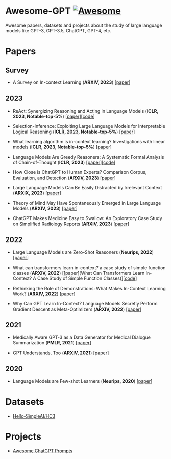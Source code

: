 # Awesome-GPT [![Awesome](https://awesome.re/badge.svg)](https://awesome.re)

Awesome papers, datasets and projects about the study of large language models like GPT-3, GPT-3.5, ChatGPT, GPT-4, etc.

# Papers

## Survey

* A Survey on In-context Learning (**ARXIV, 2023**) [[paper](https://arxiv.org/pdf/2301.00234.pdf)]

## 2023

* ReAct: Synergizing Reasoning and Acting in Language Models (**ICLR, 2023, Notable-top-5%**) [[paper](https://openreview.net/pdf?id=WE_vluYUL-X)][[code](https://anonymous.4open.science/r/ReAct-2268/)]

* Selection-Inference: Exploiting Large Language Models for Interpretable Logical Reasoning (**ICLR, 2023, Notable-top-5%**) [[paper](https://openreview.net/pdf?id=3Pf3Wg6o-A4)]

* What learning algorithm is in-context learning? Investigations with linear models (**ICLR, 2023, Notable-top-5%**) [[paper](https://openreview.net/pdf?id=0g0X4H8yN4I)]

* Language Models Are Greedy Reasoners: A Systematic Formal Analysis of Chain-of-Thought (**ICLR, 2023**) [[paper](https://arxiv.org/pdf/2210.01240.pdf)][[code](https://github.com/asaparov/prontoqa)]

* How Close is ChatGPT to Human Experts? Comparison Corpus, Evaluation, and Detection (**ARXIV, 2023**) [[paper](https://arxiv.org/pdf/2301.07597.pdf)]

* Large Language Models Can Be Easily Distracted by Irrelevant Context (**ARXIX, 2023**) [[paper](https://arxiv.org/pdf/2302.00093.pdf)]

* Theory of Mind May Have Spontaneously Emerged in Large Language Models (**ARXIV, 2023**) [[paper](https://arxiv.org/ftp/arxiv/papers/2302/2302.02083.pdf)]

* ChatGPT Makes Medicine Easy to Swallow: An Exploratory Case Study on Simplified Radiology Reports (**ARXIV, 2023**) [[paper](https://arxiv.org/pdf/2212.14882.pdf)]

## 2022

* Large Language Models are Zero-Shot Reasoners (**Neurips, 2022**) [[paper](https://arxiv.org/pdf/2205.11916.pdf)]

* What can transformers learn in-context? a case study of simple function classes (**ARXIV, 2022**) [[paper](What Can Transformers Learn In-Context?
A Case Study of Simple Function Classes)][[code](https://github.com/dtsip/in-context-learning)]

* Rethinking the Role of Demonstrations: What Makes In-Context Learning Work? (**ARXIV, 2022**) [[paper](https://arxiv.org/pdf/2202.12837.pdf)]

* Why Can GPT Learn In-Context? Language Models Secretly Perform Gradient Descent as Meta-Optimizers (**ARXIV, 2022**) [[paper](https://arxiv.org/pdf/2212.10559.pdf)]

## 2021

* Medically Aware GPT-3 as a Data Generator for Medical Dialogue Summarization (**PMLR, 2021**) [[paper](https://proceedings.mlr.press/v149/chintagunta21a/chintagunta21a.pdf)]

* GPT Understands, Too (**ARXIV, 2021**) [[paper](https://arxiv.org/pdf/2103.10385.pdf)]

## 2020

* Language Models are Few-shot Learners (**Neurips, 2020**) [[paper](https://arxiv.org/pdf/2005.14165.pdf)]

# Datasets

* [Hello-SimpleAI/HC3](https://huggingface.co/datasets/Hello-SimpleAI/HC3)

# Projects

* [Awesome ChatGPT Prompts](https://github.com/f/awesome-chatgpt-prompts)
